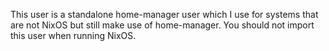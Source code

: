 This user is a standalone home-manager user which I use for
systems that are not NixOS but still make use of home-manager.
You should not import this user when running NixOS.


